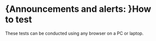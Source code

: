 # {Announcements and alerts: }How to test

These tests can be conducted using any browser on a PC or laptop.

